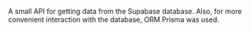 A small API for getting data from the Supabase database. Also, for more convenient interaction with the database, ORM Prisma was used.
